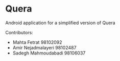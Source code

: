 # Quera
Android application for a simplified version of Quera

Contributors:
- Mahta Fetrat 98102092
- Amir Nejadmalayeri 98102487
- Sadegh Mahmoudabadi 98106037
